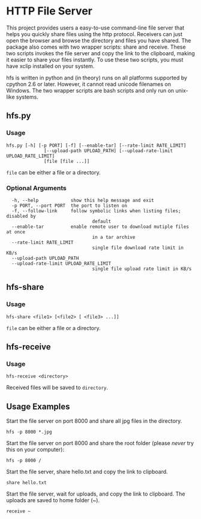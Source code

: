 HTTP File Server
================

This project provides users a easy-to-use command-line file server that helps
you quickly share files using the http protocol. Receivers can just open the
browser and browse the directory and files you have shared. The package also
comes with two wrapper scripts: share and receive. These two scripts invokes
the file server and copy the link to the clipboard, making it easier to share
your files instantly. To use these two scripts, you must have xclip installed
on your system.

hfs is written in python and (in theory) runs on all platforms supported by
cpython 2.6 or later. However, it cannot read unicode filenames on Windows. The
two wrapper scripts are bash scripts and only run on unix-like systems.

hfs.py
---

### Usage

	hfs.py [-h] [-p PORT] [-f] [--enable-tar] [--rate-limit RATE_LIMIT]
				  [--upload-path UPLOAD_PATH] [--upload-rate-limit UPLOAD_RATE_LIMIT]
				  [file [file ...]]

`file` can be either a file or a directory.

### Optional Arguments

	  -h, --help            show this help message and exit
	  -p PORT, --port PORT  the port to listen on
	  -f, --follow-link     follow symbolic links when listing files; disabled by
									default
	  --enable-tar          enable remote user to download mutiple files at once
									in a tar archive
	  --rate-limit RATE_LIMIT
									single file download rate limit in KB/s
	  --upload-path UPLOAD_PATH
	  --upload-rate-limit UPLOAD_RATE_LIMIT
									single file upload rate limit in KB/s

hfs-share
-----

### Usage

	hfs-share <file1> [<file2> [ <file3> ...]]

`file` can be either a file or a directory.

hfs-receive
-------

### Usage

	hfs-receive <directory>

Received files will be saved to `directory`.

Usage Examples
--------------

Start the file server on port 8000 and share all jpg files in the directory.

	hfs -p 8000 *.jpg

Start the file server on port 8000 and share the root folder
(please *never* try this on your computer):

	hfs -p 8000 /

Start the file server, share hello.txt and copy the link to clipboard.

	share hello.txt

Start the file server, wait for uploads, and copy the link to clipboard. The uploads are saved to home folder (~).

	receive ~
